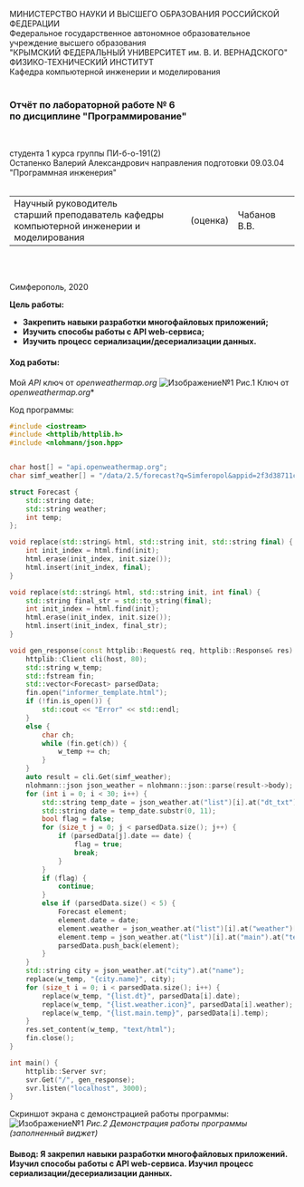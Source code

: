 МИНИСТЕРСТВО НАУКИ  И ВЫСШЕГО ОБРАЗОВАНИЯ РОССИЙСКОЙ ФЕДЕРАЦИИ  
Федеральное государственное автономное образовательное учреждение высшего образования  
"КРЫМСКИЙ ФЕДЕРАЛЬНЫЙ УНИВЕРСИТЕТ им. В. И. ВЕРНАДСКОГО"  
ФИЗИКО-ТЕХНИЧЕСКИЙ ИНСТИТУТ  
Кафедра компьютерной инженерии и моделирования
<br/><br/>

### Отчёт по лабораторной работе № 6<br/> по дисциплине "Программирование"
<br/>

студента 1 курса группы ПИ-б-о-191(2)  
Остапенко Валерий Александрович
направления подготовки 09.03.04 "Программная инженерия"  
<br/>

<table>
<tr><td>Научный руководитель<br/> старший преподаватель кафедры<br/> компьютерной инженерии и моделирования</td>
<td>(оценка)</td>
<td>Чабанов В.В.</td>
</tr>
</table>
<br/><br/>

Симферополь, 2020
 
 **Цель работы:**
 - **Закрепить навыки разработки многофайловыx приложений;**
 - **Изучить способы работы с API web-сервиса;**
 -  **Изучить процесс сериализации/десериализации данных.**
#### Ход работы:

Мой _API_ ключ от _openweathermap.org_
![Изображение№1](https://sun9-11.userapi.com/c854016/v854016279/23e41f/S805BdiLtEs.jpg "Рис.1")
Рис.1 Ключ от _openweathermap.org_*


Код программы:
```c++
#include <iostream>
#include <httplib/httplib.h>
#include <nlohmann/json.hpp>


char host[] = "api.openweathermap.org";
char simf_weather[] = "/data/2.5/forecast?q=Simferopol&appid=2f3d38711cb544e16f85c33b6b22a9c7&units=metric";

struct Forecast {
	std::string date;
	std::string weather;
	int temp;
};

void replace(std::string& html, std::string init, std::string final) {
	int init_index = html.find(init);
	html.erase(init_index, init.size());
	html.insert(init_index, final);
}

void replace(std::string& html, std::string init, int final) {
	std::string final_str = std::to_string(final);
	int init_index = html.find(init);
	html.erase(init_index, init.size());
	html.insert(init_index, final_str);
}

void gen_response(const httplib::Request& req, httplib::Response& res) {
	httplib::Client cli(host, 80);
	std::string w_temp;
	std::fstream fin;
	std::vector<Forecast> parsedData;
	fin.open("informer_template.html");
	if (!fin.is_open()) {
		std::cout << "Error" << std::endl;
	}
	else {
		char ch;
		while (fin.get(ch)) {
			w_temp += ch;
		}
	}
	auto result = cli.Get(simf_weather);
	nlohmann::json json_weather = nlohmann::json::parse(result->body);
	for (int i = 0; i < 30; i++) {
		std::string temp_date = json_weather.at("list")[i].at("dt_txt");
		std::string date = temp_date.substr(0, 11);
		bool flag = false;
		for (size_t j = 0; j < parsedData.size(); j++) {
			if (parsedData[j].date == date) {
				flag = true;
				break;
			}
		}
		if (flag) {
			continue;
		}
		else if (parsedData.size() < 5) {
			Forecast element;
			element.date = date;
			element.weather = json_weather.at("list")[i].at("weather")[0].at("icon");
			element.temp = json_weather.at("list")[i].at("main").at("temp");
			parsedData.push_back(element);
		}
	}
	std::string city = json_weather.at("city").at("name");
	replace(w_temp, "{city.name}", city);
	for (size_t i = 0; i < parsedData.size(); i++) {
		replace(w_temp, "{list.dt}", parsedData[i].date);
		replace(w_temp, "{list.weather.icon}", parsedData[i].weather);
		replace(w_temp, "{list.main.temp}", parsedData[i].temp);
	}
	res.set_content(w_temp, "text/html");
	fin.close();
}

int main() {
	httplib::Server svr;
	svr.Get("/", gen_response);
	svr.listen("localhost", 3000);
}
```
Скриншот экрана с демонстрацией работы программы:
![Изображение№1](https://sun9-9.userapi.com/c853420/v853420849/2360b4/l326XHxVAos.jpg "Рис.2")
*Рис.2 Демонстрация работы программы (заполненный виджет)*

#### Вывод: Я закрепил навыки разработки многофайловыx приложений. Изучил способы работы с API web-сервиса. Изучил процесс сериализации/десериализации данных.